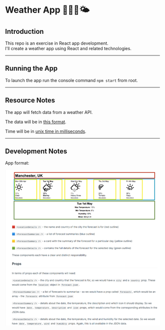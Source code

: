 # Weather App 🌳🧘🏼🌤

## Introduction

This repo is an exercise in React app development.  
I'll create a weather app using React and related technologies.

---

## Running the App

To launch the app run the console command `npm start` from root.

---

## Resource Notes

The app will fetch data from a weather API.

The data will be in [this format](https://s3.eu-west-2.amazonaws.com/mcrcodes/weather/forecast.json).

Time will be in [unix time in milliseconds](https://en.wikipedia.org/wiki/Unix_time).

---

## Development Notes

App format:


<img src="./readme-assets/scheme001.png" alt="Scheme of the weather app" width="800px"/>


